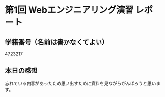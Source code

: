 # 第1回 Webエンジニアリング演習 レポート
## 学籍番号（名前は書かなくてよい）
4723217
## 本日の感想
忘れている内容があったため思い出すために資料を見ながらがんばろうと思います。